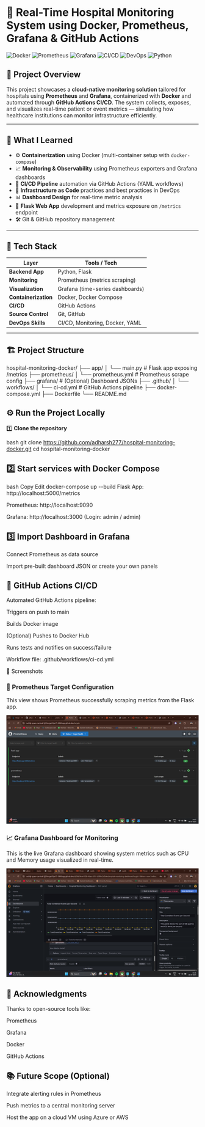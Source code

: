# 🏥 Real-Time Hospital Monitoring System using Docker, Prometheus, Grafana & GitHub Actions

![Docker](https://img.shields.io/badge/Docker-Containerization-blue?logo=docker)
![Prometheus](https://img.shields.io/badge/Prometheus-Monitoring-orange?logo=prometheus)
![Grafana](https://img.shields.io/badge/Grafana-Visualization-yellow?logo=grafana)
![CI/CD](https://img.shields.io/badge/GitHub%20Actions-CI/CD-green?logo=githubactions)
![DevOps](https://img.shields.io/badge/DevOps-Practices-informational?logo=dev.to)
![Python](https://img.shields.io/badge/Python-Flask-app-blue?logo=python)

## 📌 Project Overview

This project showcases a **cloud-native monitoring solution** tailored for hospitals using **Prometheus** and **Grafana**, containerized with **Docker** and automated through **GitHub Actions CI/CD**. The system collects, exposes, and visualizes real-time patient or event metrics — simulating how healthcare institutions can monitor infrastructure efficiently.

---

## 🚀 What I Learned

- ⚙️ **Containerization** using Docker (multi-container setup with `docker-compose`)
- 📈 **Monitoring & Observability** using Prometheus exporters and Grafana dashboards
- 🔁 **CI/CD Pipeline** automation via GitHub Actions (YAML workflows)
- 📂 **Infrastructure as Code** practices and best practices in DevOps
- 📊 **Dashboard Design** for real-time metric analysis
- 🐍 **Flask Web App** development and metrics exposure on `/metrics` endpoint
- 🛠️ Git & GitHub repository management

---

## 🧰 Tech Stack

| Layer             | Tools / Tech                          |
|------------------|----------------------------------------|
| **Backend App**   | Python, Flask                         |
| **Monitoring**    | Prometheus (metrics scraping)         |
| **Visualization** | Grafana (time-series dashboards)      |
| **Containerization** | Docker, Docker Compose             |
| **CI/CD**         | GitHub Actions                        |
| **Source Control**| Git, GitHub                           |
| **DevOps Skills** | CI/CD, Monitoring, Docker, YAML       |

---

## 🏗️ Project Structure

hospital-monitoring-docker/
├── app/
│ └── main.py # Flask app exposing /metrics
├── prometheus/
│ └── prometheus.yml # Prometheus scrape config
├── grafana/ # (Optional) Dashboard JSONs
├── .github/
│ └── workflows/
│ └── ci-cd.yml # GitHub Actions pipeline
├── docker-compose.yml
├── Dockerfile
└── README.md

## ⚙️ Run the Project Locally

1️⃣ **Clone the repository**

 bash
git clone https://github.com/adharsh277/hospital-monitoring-docker.git
cd hospital-monitoring-docker

## 2️⃣ Start services with Docker Compose

bash
Copy
Edit
docker-compose up --build
Flask App: http://localhost:5000/metrics

Prometheus: http://localhost:9090

Grafana: http://localhost:3000 (Login: admin / admin)

## 3️⃣ Import Dashboard in Grafana

Connect Prometheus as data source

Import pre-built dashboard JSON or create your own panels

## 🔁 GitHub Actions CI/CD
Automated GitHub Actions pipeline:

Triggers on push to main

Builds Docker image

(Optional) Pushes to Docker Hub

Runs tests and notifies on success/failure

Workflow file: .github/workflows/ci-cd.yml

📸 Screenshots

### 🔧 Prometheus Target Configuration

This view shows Prometheus successfully scraping metrics from the Flask app.

![Prometheus Targets](./assets/prometheus_targets.png)

### 📈 Grafana Dashboard for Monitoring

This is the live Grafana dashboard showing system metrics such as CPU and Memory usage visualized in real-time.

![Grafana Dashboard](./assets/grafana_dashboard.png)


## 🙏 Acknowledgments
Thanks to open-source tools like:

Prometheus

Grafana

Docker

GitHub Actions

## 📚 Future Scope (Optional)
Integrate alerting rules in Prometheus

Push metrics to a central monitoring server

Host the app on a cloud VM using Azure or AWS
